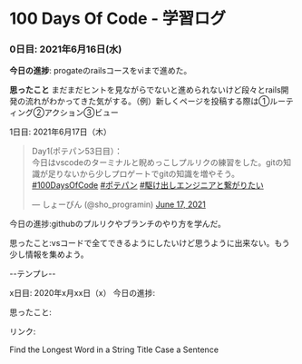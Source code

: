 # 100 Days Of Code - 学習ログ

### 0日目: 2021年6月16日(水)

**今日の進捗**: progateのrailsコースをviまで進めた。

**思ったこと** まだまだヒントを見ながらでないと進められないけど段々とrails開発の流れがわかってきた気がする。（例）新しくページを投稿する際は①ルーティング②アクション③ビュー

1日目: 2021年6月17日（木）
<blockquote class="twitter-tweet"><p lang="ja" dir="ltr">Day1(ポテパン53日目）：<br>今日はvscodeのターミナルと睨めっこしプルリクの練習をした。gitの知識が足りないから少しプロゲートでgitの知識を増やそう。<a href="https://twitter.com/hashtag/100DaysOfCode?src=hash&amp;ref_src=twsrc%5Etfw">#100DaysOfCode</a> <a href="https://twitter.com/hashtag/%E3%83%9D%E3%83%86%E3%83%91%E3%83%B3?src=hash&amp;ref_src=twsrc%5Etfw">#ポテパン</a> <a href="https://twitter.com/hashtag/%E9%A7%86%E3%81%91%E5%87%BA%E3%81%97%E3%82%A8%E3%83%B3%E3%82%B8%E3%83%8B%E3%82%A2%E3%81%A8%E7%B9%8B%E3%81%8C%E3%82%8A%E3%81%9F%E3%81%84?src=hash&amp;ref_src=twsrc%5Etfw">#駆け出しエンジニアと繋がりたい</a></p>&mdash; しょーぴん (@sho_programin) <a href="https://twitter.com/sho_programin/status/1405501956945178625?ref_src=twsrc%5Etfw">June 17, 2021</a></blockquote> 

今日の進捗:githubのプルリクやブランチのやり方を学んだ。

思ったこと:vsコードで全てできるようにしたいけど思うように出来ない。もう少し情報を集めよう。

--テンプレ--

x日目: 2020年x月xx日（x）
今日の進捗:

思ったこと:

リンク:

Find the Longest Word in a String
Title Case a Sentence
